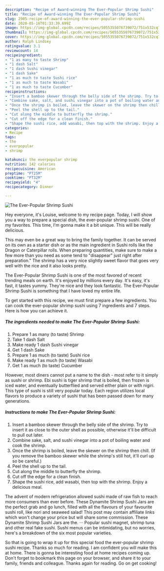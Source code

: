 ```yaml
---
description: "Recipe of Award-winning The Ever-Popular Shrimp Sushi"
title: "Recipe of Award-winning The Ever-Popular Shrimp Sushi"
slug: 2905-recipe-of-award-winning-the-ever-popular-shrimp-sushi
date: 2020-05-16T01:33:39.699Z
image: https://img-global.cpcdn.com/recipes/5055355076739072/751x532cq70/the-ever-popular-shrimp-sushi-recipe-main-photo.jpg
thumbnail: https://img-global.cpcdn.com/recipes/5055355076739072/751x532cq70/the-ever-popular-shrimp-sushi-recipe-main-photo.jpg
cover: https://img-global.cpcdn.com/recipes/5055355076739072/751x532cq70/the-ever-popular-shrimp-sushi-recipe-main-photo.jpg
author: Ralph Lindsey
ratingvalue: 3.1
reviewcount: 14
recipeingredient:
- "1 as many to taste Shrimp"
- "1 dash Salt"
- "1 dash Sushi vinegar"
- "1 dash Sake"
- "1 as much to taste Sushi rice"
- "1 as much to taste Wasabi"
- "1 as much to taste Cucumber"
recipeinstructions:
- "Insert a bamboo skewer through the belly side of the shrimp. Try to insert it as close to the outer shell as possible, otherwise it&#39;ll be difficult to pull out later."
- "Combine sake, salt, and sushi vinegar into a pot of boiling water and cook the shrimp."
- "Once the shrimp is boiled, leave the skewer on the shrimp then chill. (If you remove the bamboo skewer while the shrimp&#39;s still hot, it&#39;ll curl up so be careful.)"
- "Peel the shell up to the tail."
- "Cut along the middle to butterfly the shrimp."
- "Cut off the edge for a clean finish."
- "Shape the sushi rice, add wasabi, then top with the shrimp. Enjoy a delicious meal."
categories:
- Recipe
tags:
- the
- everpopular
- shrimp

katakunci: the everpopular shrimp 
nutrition: 142 calories
recipecuisine: American
preptime: "PT25M"
cooktime: "PT32M"
recipeyield: "4"
recipecategory: Dinner

---
```



![The Ever-Popular Shrimp Sushi](https://img-global.cpcdn.com/recipes/5055355076739072/751x532cq70/the-ever-popular-shrimp-sushi-recipe-main-photo.jpg)

Hey everyone, it's Louise, welcome to my recipe page. Today, I will show you a way to prepare a special dish, the ever-popular shrimp sushi. One of my favorites. This time, I'm gonna make it a bit unique. This will be really delicious.

This may even be a great way to bring the family together. It can be served on its own as a starter dish or as the main ingredient in Sushi rolls like the Dragon or Caterpillar rolls. When preparing quantities, make sure to make a few more than you need as some tend to &#34;disappear&#34; just right after preparation.&#34; The shrimp has a very nice slightly sweet flavor that goes very well with the rice and it also looks pretty.

The Ever-Popular Shrimp Sushi is one of the most favored of recent trending meals on earth. It's enjoyed by millions every day. It's easy, it's fast, it tastes yummy. They're nice and they look fantastic. The Ever-Popular Shrimp Sushi is something that I have loved my entire life.


To get started with this recipe, we must first prepare a few ingredients. You can cook the ever-popular shrimp sushi using 7 ingredients and 7 steps. Here is how you can achieve it.

<!--inarticleads1-->

##### The ingredients needed to make The Ever-Popular Shrimp Sushi:

1. Prepare 1 as many (to taste) Shrimp
1. Take 1 dash Salt
1. Make ready 1 dash Sushi vinegar
1. Get 1 dash Sake
1. Prepare 1 as much (to taste) Sushi rice
1. Make ready 1 as much (to taste) Wasabi
1. Get 1 as much (to taste) Cucumber


However, most diners cannot put a name to the dish - most refer to it simply as sushi or shrimp. Ebi sushi is tiger shrimp that is boiled, then frozen is iced water, and eventually butterflied and served either plain or with nigiri. This type of sushi is still very popular today. Each region utilizes local flavors to produce a variety of sushi that has been passed down for many generations. 

<!--inarticleads2-->

##### Instructions to make The Ever-Popular Shrimp Sushi:

1. Insert a bamboo skewer through the belly side of the shrimp. Try to insert it as close to the outer shell as possible, otherwise it&#39;ll be difficult to pull out later.
1. Combine sake, salt, and sushi vinegar into a pot of boiling water and cook the shrimp.
1. Once the shrimp is boiled, leave the skewer on the shrimp then chill. (If you remove the bamboo skewer while the shrimp&#39;s still hot, it&#39;ll curl up so be careful.)
1. Peel the shell up to the tail.
1. Cut along the middle to butterfly the shrimp.
1. Cut off the edge for a clean finish.
1. Shape the sushi rice, add wasabi, then top with the shrimp. Enjoy a delicious meal.


The advent of modern refrigeration allowed sushi made of raw fish to reach more consumers than ever before. These Dynamite Shrimp Sushi Jars are the perfect grab and go lunch, filled with all the flavours of your favourite sushi roll, like nori and seaweed salad! This post may contain affiliate links which won&#39;t change your price but will share some commission. These Dynamite Shrimp Sushi Jars are the. ··· Popular sushi magnet, shrimp tuna and other real fake sushi. Sushi menus can be intimidating, but no worries, here&#39;s a breakdown of the six most popular varieties. 

So that is going to wrap it up for this special food the ever-popular shrimp sushi recipe. Thanks so much for reading. I am confident you will make this at home. There is gonna be interesting food at home recipes coming up. Don't forget to bookmark this page on your browser, and share it to your family, friends and colleague. Thanks again for reading. Go on get cooking!

